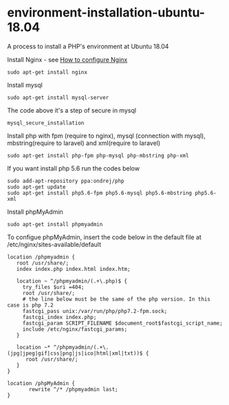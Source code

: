 # environment-installation-ubuntu-18.04
A process to  install a PHP's environment at Ubuntu 18.04

Install Nginx - see [How to configure Nginx](https://github.com/paulomendesdigital/how-to-configure-nginx)
```
sudo apt-get install nginx
````

Install mysql
```
sudo apt-get install mysql-server
```

The code above it's a step of secure in mysql
```
mysql_secure_installation
```

Install php with fpm (require to nginx), mysql (connection with mysql), mbstring(require to laravel) and xml(require to laravel)
```
sudo apt-get install php-fpm php-mysql php-mbstring php-xml
```

If you want install php 5.6 run the codes below
```
sudo add-apt-repository ppa:ondrej/php
sudo apt-get update
sudo apt-get install php5.6-fpm php5.6-mysql php5.6-mbstring php5.6-xml
```

Install phpMyAdmin
```
sudo apt-get install phpmyadmin
```

To configue phpMyAdmin, insert the code below in the default file at /etc/nginx/sites-available/default
```
location /phpmyadmin {
   root /usr/share/;
   index index.php index.html index.htm;
   
   location ~ ^/phpmyadmin/(.+\.php)$ {
     try_files $uri =404;
     root /usr/share/;
     # the line below must be the same of the php version. In this case is php 7.2
     fastcgi_pass unix:/var/run/php/php7.2-fpm.sock;
     fastcgi_index index.php;
     fastcgi_param SCRIPT_FILENAME $document_root$fastcgi_script_name;
     include /etc/nginx/fastcgi_params;
   }
   
   location ~* ^/phpmyadmin/(.+\.(jpg|jpeg|gif|css|png|js|ico|html|xml|txt))$ {
      root /usr/share/;
   }
}

location /phpMyAdmin {
       rewrite ^/* /phpmyadmin last;
}
```

